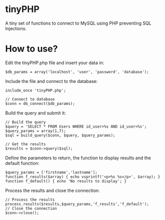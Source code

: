 # tinyPHP
A tiny set of functions to connect to MySQL using PHP preventing SQL Injections.

# How to use?

Edit the tinyPHP.php file and insert your data in:
```
$db_params = array('localhost', 'user', 'password', 'database');
```
Include the file and connect to the database:
```
include_once 'tinyPHP.php';
    
// Connect to database
$conn = db_connect($db_params);
```
Build the query and submit it:
```
// Build the query
$query = 'SELECT * FROM Users WHERE id_user>%s AND id_user<%s';
$query_params = array(1,7);
$sql = build_query($conn, $query, $query_params);

// Get the results
$results = $conn->query($sql);
```
Define the parameters to return, the function to display results and the default function:
```
$query_params = ['firstname','lastname'];
function f_results($array) { echo vsprintf('<p>%s %s</p>', $array); }
function f_default() { echo 'No results to display'; }
```
Process the results and close the connection:
```
// Process the results
process_results($results,$query_params,'f_results','f_default');
// Close the connection
$conn->close();
```
